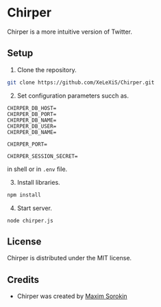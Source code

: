 Chirper 
=======

Chirper is a more intuitive version of Twitter.

##  Setup

1. Clone the repository.

```bash
git clone https://github.com/XeLeXiS/Chirper.git
```

2. Set configuration parameters succh as.

```
CHIRPER_DB_HOST=
CHIRPER_DB_PORT=
CHIRPER_DB_NAME=
CHIRPER_DB_USER=
CHIRPER_DB_NAME=

CHIRPER_PORT=

CHIRPER_SESSION_SECRET=
```

in shell or in `.env` file.

3. Install libraries. 

```bash
npm install
```

4. Start server.

```
node chirper.js 
```

## License 

Chirper is distributed under the MIT license.

## Credits

* Chirper was created by [Maxim Sorokin](https://github.com/XeLeXiS) 